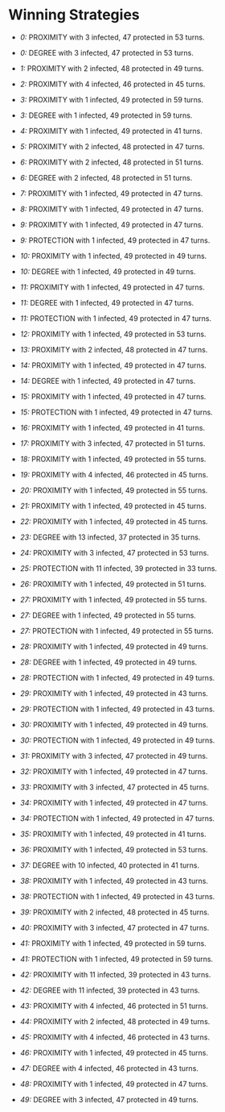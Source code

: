 # Winning Strategies

* _0:_ PROXIMITY with 3 infected, 47 protected in 53 turns.


* _0:_ DEGREE with 3 infected, 47 protected in 53 turns.


* _1:_ PROXIMITY with 2 infected, 48 protected in 49 turns.


* _2:_ PROXIMITY with 4 infected, 46 protected in 45 turns.


* _3:_ PROXIMITY with 1 infected, 49 protected in 59 turns.


* _3:_ DEGREE with 1 infected, 49 protected in 59 turns.


* _4:_ PROXIMITY with 1 infected, 49 protected in 41 turns.


* _5:_ PROXIMITY with 2 infected, 48 protected in 47 turns.


* _6:_ PROXIMITY with 2 infected, 48 protected in 51 turns.


* _6:_ DEGREE with 2 infected, 48 protected in 51 turns.


* _7:_ PROXIMITY with 1 infected, 49 protected in 47 turns.


* _8:_ PROXIMITY with 1 infected, 49 protected in 47 turns.


* _9:_ PROXIMITY with 1 infected, 49 protected in 47 turns.


* _9:_ PROTECTION with 1 infected, 49 protected in 47 turns.


* _10:_ PROXIMITY with 1 infected, 49 protected in 49 turns.


* _10:_ DEGREE with 1 infected, 49 protected in 49 turns.


* _11:_ PROXIMITY with 1 infected, 49 protected in 47 turns.


* _11:_ DEGREE with 1 infected, 49 protected in 47 turns.


* _11:_ PROTECTION with 1 infected, 49 protected in 47 turns.


* _12:_ PROXIMITY with 1 infected, 49 protected in 53 turns.


* _13:_ PROXIMITY with 2 infected, 48 protected in 47 turns.


* _14:_ PROXIMITY with 1 infected, 49 protected in 47 turns.


* _14:_ DEGREE with 1 infected, 49 protected in 47 turns.


* _15:_ PROXIMITY with 1 infected, 49 protected in 47 turns.


* _15:_ PROTECTION with 1 infected, 49 protected in 47 turns.


* _16:_ PROXIMITY with 1 infected, 49 protected in 41 turns.


* _17:_ PROXIMITY with 3 infected, 47 protected in 51 turns.


* _18:_ PROXIMITY with 1 infected, 49 protected in 55 turns.


* _19:_ PROXIMITY with 4 infected, 46 protected in 45 turns.


* _20:_ PROXIMITY with 1 infected, 49 protected in 55 turns.


* _21:_ PROXIMITY with 1 infected, 49 protected in 45 turns.


* _22:_ PROXIMITY with 1 infected, 49 protected in 45 turns.


* _23:_ DEGREE with 13 infected, 37 protected in 35 turns.


* _24:_ PROXIMITY with 3 infected, 47 protected in 53 turns.


* _25:_ PROTECTION with 11 infected, 39 protected in 33 turns.


* _26:_ PROXIMITY with 1 infected, 49 protected in 51 turns.


* _27:_ PROXIMITY with 1 infected, 49 protected in 55 turns.


* _27:_ DEGREE with 1 infected, 49 protected in 55 turns.


* _27:_ PROTECTION with 1 infected, 49 protected in 55 turns.


* _28:_ PROXIMITY with 1 infected, 49 protected in 49 turns.


* _28:_ DEGREE with 1 infected, 49 protected in 49 turns.


* _28:_ PROTECTION with 1 infected, 49 protected in 49 turns.


* _29:_ PROXIMITY with 1 infected, 49 protected in 43 turns.


* _29:_ PROTECTION with 1 infected, 49 protected in 43 turns.


* _30:_ PROXIMITY with 1 infected, 49 protected in 49 turns.


* _30:_ PROTECTION with 1 infected, 49 protected in 49 turns.


* _31:_ PROXIMITY with 3 infected, 47 protected in 49 turns.


* _32:_ PROXIMITY with 1 infected, 49 protected in 47 turns.


* _33:_ PROXIMITY with 3 infected, 47 protected in 45 turns.


* _34:_ PROXIMITY with 1 infected, 49 protected in 47 turns.


* _34:_ PROTECTION with 1 infected, 49 protected in 47 turns.


* _35:_ PROXIMITY with 1 infected, 49 protected in 41 turns.


* _36:_ PROXIMITY with 1 infected, 49 protected in 53 turns.


* _37:_ DEGREE with 10 infected, 40 protected in 41 turns.


* _38:_ PROXIMITY with 1 infected, 49 protected in 43 turns.


* _38:_ PROTECTION with 1 infected, 49 protected in 43 turns.


* _39:_ PROXIMITY with 2 infected, 48 protected in 45 turns.


* _40:_ PROXIMITY with 3 infected, 47 protected in 47 turns.


* _41:_ PROXIMITY with 1 infected, 49 protected in 59 turns.


* _41:_ PROTECTION with 1 infected, 49 protected in 59 turns.


* _42:_ PROXIMITY with 11 infected, 39 protected in 43 turns.


* _42:_ DEGREE with 11 infected, 39 protected in 43 turns.


* _43:_ PROXIMITY with 4 infected, 46 protected in 51 turns.


* _44:_ PROXIMITY with 2 infected, 48 protected in 49 turns.


* _45:_ PROXIMITY with 4 infected, 46 protected in 43 turns.


* _46:_ PROXIMITY with 1 infected, 49 protected in 45 turns.


* _47:_ DEGREE with 4 infected, 46 protected in 43 turns.


* _48:_ PROXIMITY with 1 infected, 49 protected in 47 turns.


* _49:_ DEGREE with 3 infected, 47 protected in 49 turns.


